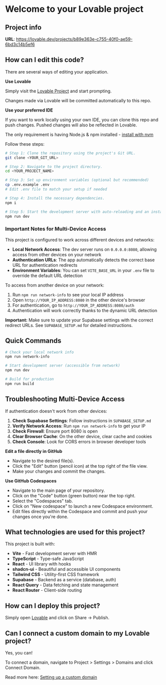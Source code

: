 # Welcome to your Lovable project

## Project info

**URL**: https://lovable.dev/projects/b89e363e-c755-40f0-ae59-6bd3c14b5ef6

## How can I edit this code?

There are several ways of editing your application.

**Use Lovable**

Simply visit the [Lovable Project](https://lovable.dev/projects/b89e363e-c755-40f0-ae59-6bd3c14b5ef6) and start prompting.

Changes made via Lovable will be committed automatically to this repo.

**Use your preferred IDE**

If you want to work locally using your own IDE, you can clone this repo and push changes. Pushed changes will also be reflected in Lovable.

The only requirement is having Node.js & npm installed - [install with nvm](https://github.com/nvm-sh/nvm#installing-and-updating)

Follow these steps:

```sh
# Step 1: Clone the repository using the project's Git URL.
git clone <YOUR_GIT_URL>

# Step 2: Navigate to the project directory.
cd <YOUR_PROJECT_NAME>

# Step 3: Set up environment variables (optional but recommended)
cp .env.example .env
# Edit .env file to match your setup if needed

# Step 4: Install the necessary dependencies.
npm i

# Step 5: Start the development server with auto-reloading and an instant preview.
npm run dev
```

### Important Notes for Multi-Device Access

This project is configured to work across different devices and networks:

- **Local Network Access**: The dev server runs on `0.0.0.0:8080`, allowing access from other devices on your network
- **Authentication URLs**: The app automatically detects the correct base URL for authentication redirects
- **Environment Variables**: You can set `VITE_BASE_URL` in your `.env` file to override the default URL detection

To access from another device on your network:
1. Run `npm run network-info` to see your local IP address
2. Open `http://YOUR_IP_ADDRESS:8080` in the other device's browser
3. For authentication, go to `http://YOUR_IP_ADDRESS:8080/auth`
4. Authentication will work correctly thanks to the dynamic URL detection

**Important:** Make sure to update your Supabase settings with the correct redirect URLs. See `SUPABASE_SETUP.md` for detailed instructions.

## Quick Commands

```sh
# Check your local network info
npm run network-info

# Start development server (accessible from network)
npm run dev

# Build for production
npm run build
```

## Troubleshooting Multi-Device Access

If authentication doesn't work from other devices:

1. **Check Supabase Settings**: Follow instructions in `SUPABASE_SETUP.md`
2. **Verify Network Access**: Run `npm run network-info` to get your IP
3. **Check Firewall**: Ensure port 8080 is open
4. **Clear Browser Cache**: On the other device, clear cache and cookies
5. **Check Console**: Look for CORS errors in browser developer tools

**Edit a file directly in GitHub**

- Navigate to the desired file(s).
- Click the "Edit" button (pencil icon) at the top right of the file view.
- Make your changes and commit the changes.

**Use GitHub Codespaces**

- Navigate to the main page of your repository.
- Click on the "Code" button (green button) near the top right.
- Select the "Codespaces" tab.
- Click on "New codespace" to launch a new Codespace environment.
- Edit files directly within the Codespace and commit and push your changes once you're done.

## What technologies are used for this project?

This project is built with:

- **Vite** - Fast development server with HMR
- **TypeScript** - Type-safe JavaScript
- **React** - UI library with hooks
- **shadcn-ui** - Beautiful and accessible UI components
- **Tailwind CSS** - Utility-first CSS framework
- **Supabase** - Backend as a service (database, auth)
- **React Query** - Data fetching and state management
- **React Router** - Client-side routing

## How can I deploy this project?

Simply open [Lovable](https://lovable.dev/projects/b89e363e-c755-40f0-ae59-6bd3c14b5ef6) and click on Share -> Publish.

## Can I connect a custom domain to my Lovable project?

Yes, you can!

To connect a domain, navigate to Project > Settings > Domains and click Connect Domain.

Read more here: [Setting up a custom domain](https://docs.lovable.dev/tips-tricks/custom-domain#step-by-step-guide)
